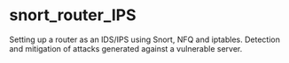 # snort_router_IPS
Setting up a router as an IDS/IPS using Snort, NFQ and iptables. Detection and mitigation of attacks generated against a vulnerable server.
